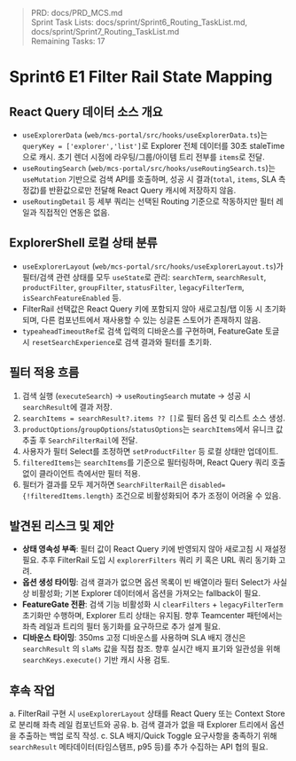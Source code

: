 > PRD: docs/PRD_MCS.md  
> Sprint Task Lists: docs/sprint/Sprint6_Routing_TaskList.md, docs/sprint/Sprint7_Routing_TaskList.md  
> Remaining Tasks: 17

# Sprint6 E1 Filter Rail State Mapping

## React Query 데이터 소스 개요
- `useExplorerData` (`web/mcs-portal/src/hooks/useExplorerData.ts`)는 `queryKey = ['explorer','list']`로 Explorer 전체 데이터를 30초 staleTime으로 캐시. 초기 렌더 시점에 라우팅/그룹/아이템 트리 전부를 `items`로 전달.
- `useRoutingSearch` (`web/mcs-portal/src/hooks/useRoutingSearch.ts`)는 `useMutation` 기반으로 검색 API를 호출하며, 성공 시 결과(`total`, `items`, SLA 측정값)를 반환값으로만 전달해 React Query 캐시에 저장하지 않음.
- `useRoutingDetail` 등 세부 쿼리는 선택된 Routing 기준으로 작동하지만 필터 레일과 직접적인 연동은 없음.

## ExplorerShell 로컬 상태 분류
- `useExplorerLayout` (`web/mcs-portal/src/hooks/useExplorerLayout.ts`)가 필터/검색 관련 상태를 모두 `useState`로 관리: `searchTerm`, `searchResult`, `productFilter`, `groupFilter`, `statusFilter`, `legacyFilterTerm`, `isSearchFeatureEnabled` 등.
- FilterRail 선택값은 React Query 키에 포함되지 않아 새로고침/탭 이동 시 초기화되며, 다른 컴포넌트에서 재사용할 수 있는 싱글톤 스토어가 존재하지 않음.
- `typeaheadTimeoutRef`로 검색 입력의 디바운스를 구현하며, FeatureGate 토글 시 `resetSearchExperience`로 검색 결과와 필터를 초기화.

## 필터 적용 흐름
1. 검색 실행 (`executeSearch`) → `useRoutingSearch` mutate → 성공 시 `searchResult`에 결과 저장.
2. `searchItems = searchResult?.items ?? []`로 필터 옵션 및 리스트 소스 생성.
3. `productOptions`/`groupOptions`/`statusOptions`는 `searchItems`에서 유니크 값 추출 후 `SearchFilterRail`에 전달.
4. 사용자가 필터 Select를 조정하면 `setProductFilter` 등 로컬 상태만 업데이트.
5. `filteredItems`는 `searchItems`를 기준으로 필터링하며, React Query 쿼리 호출 없이 클라이언트 측에서만 필터 적용.
6. 필터가 결과를 모두 제거하면 `SearchFilterRail`은 `disabled={!filteredItems.length}` 조건으로 비활성화되어 추가 조정이 어려울 수 있음.

## 발견된 리스크 및 제안
- **상태 영속성 부족**: 필터 값이 React Query 키에 반영되지 않아 새로고침 시 재설정 필요. 추후 FilterRail 도입 시 `explorerFilters` 쿼리 키 혹은 URL 쿼리 동기화 고려.
- **옵션 생성 타이밍**: 검색 결과가 없으면 옵션 목록이 빈 배열이라 필터 Select가 사실상 비활성화; 기본 Explorer 데이터에서 옵션을 가져오는 fallback이 필요.
- **FeatureGate 전환**: 검색 기능 비활성화 시 `clearFilters` + `legacyFilterTerm` 초기화만 수행하며, Explorer 트리 상태는 유지됨. 향후 Teamcenter 패턴에서는 좌측 레일과 트리의 필터 동기화를 요구하므로 추가 설계 필요.
- **디바운스 타이밍**: 350ms 고정 디바운스를 사용하며 SLA 배지 갱신은 `searchResult` 의 `slaMs` 값을 직접 참조. 향후 실시간 배지 표기와 일관성을 위해 `searchKeys.execute()` 기반 캐시 사용 검토.

## 후속 작업
a. FilterRail 구현 시 `useExplorerLayout` 상태를 React Query 또는 Context Store로 분리해 좌측 레일 컴포넌트와 공유.
b. 검색 결과가 없을 때 Explorer 트리에서 옵션을 추출하는 백업 로직 작성.
c. SLA 배지/Quick Toggle 요구사항을 충족하기 위해 `searchResult` 메타데이터(타임스탬프, p95 등)를 추가 수집하는 API 협의 필요.
